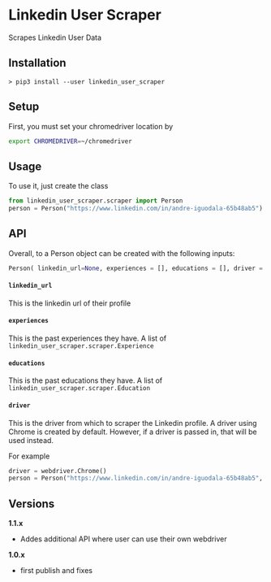# Linkedin User Scraper
Scrapes Linkedin User Data

## Installation
    > pip3 install --user linkedin_user_scraper

## Setup
First, you must set your chromedriver location by

```bash
export CHROMEDRIVER=~/chromedriver
```

## Usage
To use it, just create the class

```python
from linkedin_user_scraper.scraper import Person
person = Person("https://www.linkedin.com/in/andre-iguodala-65b48ab5")
```

## API
Overall, to a Person object can be created with the following inputs:

```python
Person( linkedin_url=None, experiences = [], educations = [], driver = None)
```
#### `linkedin_url`
This is the linkedin url of their profile

#### `experiences`
This is the past experiences they have. A list of `linkedin_user_scraper.scraper.Experience`

#### `educations`
This is the past educations they have. A list of `linkedin_user_scraper.scraper.Education`

#### `driver`
This is the driver from which to scraper the Linkedin profile. A driver using Chrome is created by default. However, if a driver is passed in, that will be used instead.

For example
```python
driver = webdriver.Chrome()
person = Person("https://www.linkedin.com/in/andre-iguodala-65b48ab5", driver = driver)
```
    
## Versions
**1.1.x**
* Addes additional API where user can use their own webdriver

**1.0.x**
* first publish and fixes


